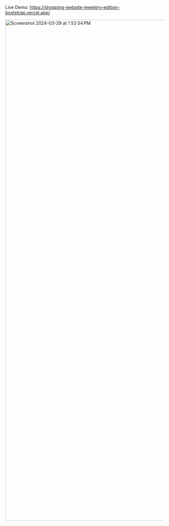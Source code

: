 Live Demo:  https://shopping-website-jewelery-edition-bootstrap.vercel.app/

<img width="1586" alt="Screenshot 2024-03-29 at 1 53 54 PM" src="https://github.com/sanam453/Shopping-Website-Jewelery-Edition---Bootstrap/assets/55902046/8229e33c-494b-44e3-9c62-14e4eaca56af">
